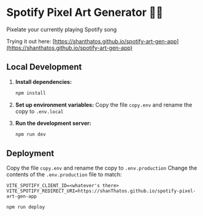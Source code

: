 # Spotify Pixel Art Generator 🎨🎶

Pixelate your currently playing Spotify song

Trying it out here: [https://shanthatos.github.io/spotify-art-gen-app](https://shanthatos.github.io/spotify-art-gen-app)

## Local Development

1.  **Install dependencies:**
    ```bash
    npm install
    ```
2.  **Set up environment variables:**
    Copy the file `copy.env` and rename the copy to `.env.local`

3.  **Run the development server:**
    ```bash
    npm run dev
    ```

## Deployment
Copy the file `copy.env` and rename the copy to `.env.production`
Change the contents of the `.env.production` file to match:
```env
VITE_SPOTIFY_CLIENT_ID=<whatever's there>
VITE_SPOTIFY_REDIRECT_URI=https://shanThatos.github.io/spotify-pixel-art-gen-app
```
```bash
npm run deploy
```
